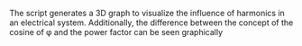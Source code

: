 The script generates a 3D graph to visualize the influence of harmonics in an electrical system. Additionally, the difference between the concept of the cosine of φ and the power factor can be seen graphically
